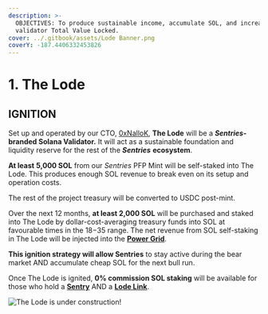 ```yaml
---
description: >-
  OBJECTIVES: To produce sustainable income, accumulate SOL, and increase
  validator Total Value Locked.
cover: ../.gitbook/assets/Lode Banner.png
coverY: -187.4406332453826
---
```


# 1. The Lode

## IGNITION

Set up and operated by our CTO, [0xNalloK](https://twitter.com/0xTuti), **The Lode** will be a _**Sentries**_**-branded Solana Validator.** It will act as a sustainable foundation and liquidity reserve for the rest of the _**Sentries**_ **ecosystem**.

**At least** **5,000 SOL** from our _Sentries_ PFP Mint will be self-staked into The Lode. This produces enough SOL revenue to break even on its setup and operation costs.

The rest of the project treasury will be converted to USDC post-mint.

Over the next 12 months, **at least 2,000 SOL** will be purchased and staked into The Lode by dollar-cost-averaging treasury funds into SOL at favourable times in the $18-$35 range. The net revenue from SOL self-staking in The Lode will be injected into the [**Power Grid**](3.-power-blocks.md).

**This ignition strategy will allow Sentries** to stay active during the bear market AND accumulate cheap SOL for the next bull run.

Once The Lode is ignited, **0% commission SOL staking** will be available for those who hold a [**Sentry**](../sentries-pfps.md) AND a [**Lode Link**](2.-lode-links.md).

![The Lode is under construction!](../.gitbook/assets/LoreArt1.png)
